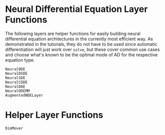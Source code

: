 # Neural Differential Equation Layer Functions

The following layers are helper functions for easily building neural differential
equation architectures in the currently most efficient way. As demonstrated in the
tutorials, they do not have to be used since automatic differentiation will
just work over `solve`, but these cover common use cases and choose
what's known to be the optimal mode of AD for the respective equation type.

```@docs
NeuralODE
NeuralDSDE
NeuralSDE
NeuralCDDE
NeuralDAE
NeuralODEMM
AugmentedNDELayer
```

# Helper Layer Functions

```@docs
DimMover
```
